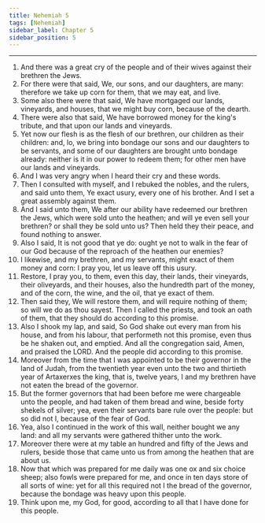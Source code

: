 ```yaml
---
title: Nehemiah 5
tags: [Nehemiah]
sidebar_label: Chapter 5
sidebar_position: 5
---
```


---
1. And there was a great cry of the people and of their wives against their brethren the Jews.
2. For there were that said, We, our sons, and our daughters, are many: therefore we take up corn for them, that we may eat, and live.
3. Some also there were that said, We have mortgaged our lands, vineyards, and houses, that we might buy corn, because of the dearth.
4. There were also that said, We have borrowed money for the king's tribute, and that upon our lands and vineyards.
5. Yet now our flesh is as the flesh of our brethren, our children as their children: and, lo, we bring into bondage our sons and our daughters to be servants, and some of our daughters are brought unto bondage already: neither is it in our power to redeem them; for other men have our lands and vineyards.
6. And I was very angry when I heard their cry and these words.
7. Then I consulted with myself, and I rebuked the nobles, and the rulers, and said unto them, Ye exact usury, every one of his brother. And I set a great assembly against them.
8. And I said unto them, We after our ability have redeemed our brethren the Jews, which were sold unto the heathen; and will ye even sell your brethren? or shall they be sold unto us? Then held they their peace, and found nothing to answer.
9. Also I said, It is not good that ye do: ought ye not to walk in the fear of our God because of the reproach of the heathen our enemies?
10. I likewise, and my brethren, and my servants, might exact of them money and corn: I pray you, let us leave off this usury.
11. Restore, I pray you, to them, even this day, their lands, their vineyards, their oliveyards, and their houses, also the hundredth part of the money, and of the corn, the wine, and the oil, that ye exact of them.
12. Then said they, We will restore them, and will require nothing of them; so will we do as thou sayest. Then I called the priests, and took an oath of them, that they should do according to this promise.
13. Also I shook my lap, and said, So God shake out every man from his house, and from his labour, that performeth not this promise, even thus be he shaken out, and emptied. And all the congregation said, Amen, and praised the LORD. And the people did according to this promise.
14. Moreover from the time that I was appointed to be their governor in the land of Judah, from the twentieth year even unto the two and thirtieth year of Artaxerxes the king, that is, twelve years, I and my brethren have not eaten the bread of the governor.
15. But the former governors that had been before me were chargeable unto the people, and had taken of them bread and wine, beside forty shekels of silver; yea, even their servants bare rule over the people: but so did not I, because of the fear of God.
16. Yea, also I continued in the work of this wall, neither bought we any land: and all my servants were gathered thither unto the work.
17. Moreover there were at my table an hundred and fifty of the Jews and rulers, beside those that came unto us from among the heathen that are about us.
18. Now that which was prepared for me daily was one ox and six choice sheep; also fowls were prepared for me, and once in ten days store of all sorts of wine: yet for all this required not I the bread of the governor, because the bondage was heavy upon this people.
19. Think upon me, my God, for good, according to all that I have done for this people.